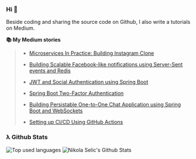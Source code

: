 ### Hi 👋

Beside coding and sharing the source code on Github, I also write a tutorials on Medium.


**:books: My Medium stories**
 
> - [Microservices In Practice: Building Instagram Clone](https://medium.com/javarevisited/microservices-in-practice-developing-instagram-clone-introduction-4f6d78abdfa1)
 > 
> - [Building Scalable Facebook-like notifications using Server-Sent events and Redis](https://medium.com/javarevisited/building-scalable-facebook-like-notification-using-server-sent-event-and-redis-9d0944dee618) 
 > 
> - [JWT and Social Authentication using Spring Boot](https://medium.com/javarevisited/jwt-and-social-authentication-using-spring-boot-90e4faaa9204)
 > 
> - [Spring Boot Two-Factor Authentication](https://medium.com/javarevisited/spring-boot-two-factor-authentication-78e00aa10176)
 >
> - [Building Persistable One-to-One Chat Application using Spring Boot and WebSockets](https://medium.com/@amrkhaled_47016/building-persistable-one-to-one-chat-application-using-spring-boot-and-websockets-303ba5d30bb0)
 >
> - [Setting up CI/CD Using GitHub Actions](https://medium.com/javarevisited/setting-up-ci-cd-using-github-actions-1568f080b2cc) 

### λ Github Stats
![Top used languages](https://github-readme-stats.vercel.app/api/top-langs/?username=amrkhaledccd&theme=dark)
![Nikola Selic's Github Stats](https://github-readme-stats.vercel.app/api?username=amrkhaledccd&theme=dark)
